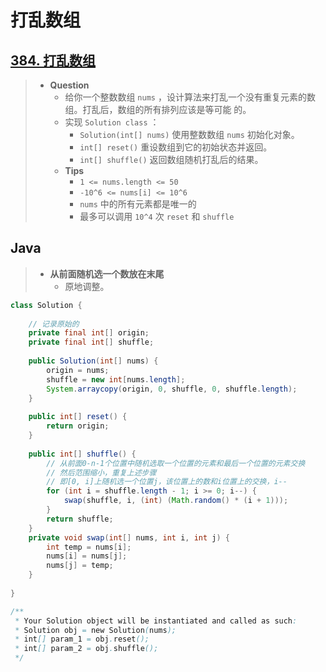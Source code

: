 # 打乱数组

## [384. 打乱数组](https://leetcode.cn/problems/shuffle-an-array/)

> - **Question**
>   - 给你一个整数数组 `nums` ，设计算法来打乱一个没有重复元素的数组。打乱后，数组的所有排列应该是等可能 的。
>   - 实现 `Solution class` ：
>     - `Solution(int[] nums)` 使用整数数组 `nums` 初始化对象。
>     - `int[] reset()` 重设数组到它的初始状态并返回。
>     - `int[] shuffle()` 返回数组随机打乱后的结果。
>   - **Tips**
>     - `1 <= nums.length <= 50`
>     - `-10^6 <= nums[i] <= 10^6`
>     - `nums` 中的所有元素都是唯一的
>     - 最多可以调用 `10^4` 次 `reset` 和 `shuffle`

## Java

> - **从前面随机选一个数放在末尾**
>   - 原地调整。

```java
class Solution {
    
    // 记录原始的
    private final int[] origin;
    private final int[] shuffle;
    
    public Solution(int[] nums) {
        origin = nums;
        shuffle = new int[nums.length];
        System.arraycopy(origin, 0, shuffle, 0, shuffle.length);
    }
    
    public int[] reset() {
        return origin;
    }
    
    public int[] shuffle() {
        // 从前面0-n-1个位置中随机选取一个位置的元素和最后一个位置的元素交换
        // 然后范围缩小，重复上述步骤
        // 即[0, i]上随机选一个位置j，该位置上的数和i位置上的交换，i--
        for (int i = shuffle.length - 1; i >= 0; i--) {
            swap(shuffle, i, (int) (Math.random() * (i + 1)));
        }
        return shuffle;
    }
    private void swap(int[] nums, int i, int j) {
        int temp = nums[i];
        nums[i] = nums[j];
        nums[j] = temp;
    }
    
}

/**
 * Your Solution object will be instantiated and called as such:
 * Solution obj = new Solution(nums);
 * int[] param_1 = obj.reset();
 * int[] param_2 = obj.shuffle();
 */
```
